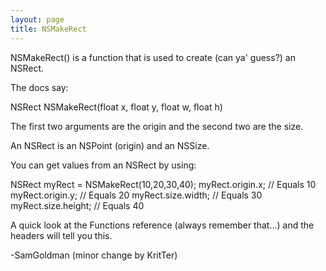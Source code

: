 ```yaml
---
layout: page
title: NSMakeRect
---
```


NSMakeRect() is a function that is used to create (can ya' guess?) an NSRect.

The docs say:

NSRect NSMakeRect(float x, float y, float w, float h)

The first two arguments are the origin and the second two are the size.

An NSRect is an NSPoint (origin) and an NSSize.

You can get values from an NSRect by using:

    
NSRect myRect = NSMakeRect(10,20,30,40);
myRect.origin.x; // Equals 10
myRect.origin.y; // Equals 20
myRect.size.width; // Equals 30
myRect.size.height; // Equals 40


A quick look at the Functions reference (always remember that...) and the headers will tell you this.

-SamGoldman (minor change by KritTer)

